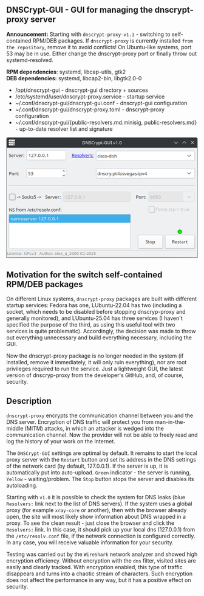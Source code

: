 DNSCrypt-GUI - GUI for managing the dnscrypt-proxy server
--
**Announcement:** Starting with `dnscrypt-proxy-v1.1` - switching to self-contained RPM/DEB packages. If `dnscrypt-proxy` is currently installed `from the repository`, remove it to avoid conflicts! On Ubuntu-like systems, port 53 may be in use. Either change the dnscrypt-proxy port or finally throw out systemd-resolved.

**RPM dependencies**: systemd, libcap-utils, gtk2  
**DEB dependencies:** systemd, libcap2-bin, libgtk2.0-0

+ /opt/dnscrypt-gui - dnscrypt-gui directory + sources
+ /etc/systemd/user/dnscrypt-proxy.service - startup service
+ ~/.conf/dnscrypt-gui/dnscrypt-gui.conf - dnscrypt-gui configuration
+ ~/.conf/dnscrypt-gui/dnscrypt-proxy.toml - dnscrypt-proxy configuration
+ ~/.conf/dnscrypt-gui/{public-resolvers.md.minisig, public-resolvers.md} - up-to-date resolver list and signature

![](https://github.com/AKotov-dev/dnscrypt-gui/blob/main/ScreenShot2.png)

**Motivation for the switch self-contained RPM/DEB packages**
----
On different Linux systems, `dnscrypt-proxy` packages are built with different startup services: Fedora has one, LUbuntu-22.04 has two (including a socket, which needs to be disabled before stopping dnscryp-proxy and generally monitored), and LUbuntu-25.04 has three services (I haven't specified the purpose of the third, as using this useful tool with two services is quite problematic). Accordingly, the decision was made to throw out everything unnecessary and build everything necessary, including the GUI.

Now the dnscrypt-proxy package is no longer needed in the system (if installed, remove it immediately, it will only ruin everything), nor are root privileges required to run the service. Just a lightweight GUI, the latest version of dnscryp-proxy from the developer's GitHub, and, of course, security.

Description
----
`dnscrypt-proxy` encrypts the communication channel between you and the DNS server. Encryption of DNS traffic will protect you from man-in-the-middle (MITM) attacks, in which an attacker is wedged into the communication channel. Now the provider will not be able to freely read and log the history of your work on the Internet.

The `DNSCrypt-GUI` settings are optimal by default. It remains to start the local proxy server with the `Restart` button and set its address in the DNS settings of the network card (by default, 127.0.0.1). If the server is up, it is automatically put into auto-upload. `Green` indicator - the server is running, `Yellow` - waiting/problem. The `Stop` button stops the server and disables its autoloading.

Starting with `v1.0` it is possible to check the system for DNS leaks (blue `Resolvers:` link next to the list of DNS servers). If the system uses a global proxy (for example `xray-core` or another), then with the browser already open, the site will most likely show information about DNS wrapped in a proxy. To see the clean result - just close the browser and click the `Resolvers:` link. In this case, it should pick up your local dns (127.0.0.1) from the `/etc/resolv.conf` file, if the network connection is configured correctly. In any case, you will receive valuable information for your security.

Testing was carried out by the `WireShark` network analyzer and showed high encryption efficiency. Without encryption with the `dns` filter, visited sites are easily and clearly tracked. With encryption enabled, this type of traffic disappears and turns into a chaotic stream of characters. Such encryption does not affect the performance in any way, but it has a positive effect on security.

